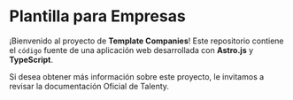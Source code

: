 # Plantilla para Empresas

¡Bienvenido al proyecto de **Template Companies**! Este repositorio contiene el `código` fuente de una aplicación web desarrollada con **Astro.js** y **TypeScript**.

Si desea obtener más información sobre este proyecto, le invitamos a revisar la documentación Oficial de Talenty.
